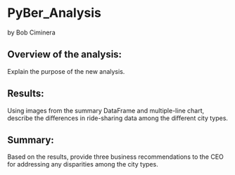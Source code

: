 # PyBer_Analysis
by Bob Ciminera



## Overview of the analysis: 
Explain the purpose of the new analysis.


## Results: 

Using images from the summary DataFrame and multiple-line chart, describe the differences in ride-sharing data among the different city types.


## Summary: 

Based on the results, provide three business recommendations to the CEO for addressing any disparities among the city types.